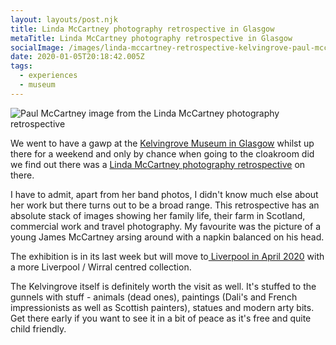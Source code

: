 ```yaml
---
layout: layouts/post.njk
title: Linda McCartney photography retrospective in Glasgow
metaTitle: Linda McCartney photography retrospective in Glasgow
socialImage: /images/linda-mccartney-retrospective-kelvingrove-paul-mccartney-scotland.jpg
date: 2020-01-05T20:18:42.005Z
tags:
  - experiences
  - museum
---
```

![Paul McCartney image from the Linda McCartney photography retrospective](/images/linda-mccartney-retrospective-kelvingrove.jpg)

We went to have a gawp at the [Kelvingrove Museum in Glasgow](https://www.glasgowlife.org.uk/museums/venues/kelvingrove-art-gallery-and-museum) whilst up there for a weekend and only by chance when going to the cloakroom did we find out there was a [Linda McCartney photography retrospective](https://www.glasgowlife.org.uk/event/1/linda-mccartney-retrospective) on there.

I have to admit, apart from her band photos, I didn't know much else about her work but there turns out to be a broad range. This retrospective has an absolute stack of images showing her family life, their farm in Scotland, commercial work and travel photography. My favourite was the picture of a young James McCartney arsing around with a napkin balanced on his head.

The exhibition is in its last week but will move to[ Liverpool in April 2020](https://www.liverpoolmuseums.org.uk/walker/exhibitions/linda-mccartney/index.aspx) with a more Liverpool / Wirral centred collection.

The Kelvingrove itself is definitely worth the visit as well. It's stuffed to the gunnels with stuff - animals (dead ones), paintings (Dali's and French impressionists as well as Scottish painters), statues and modern arty bits. Get there early if you want to see it in a bit of peace as it's free and quite child friendly.
